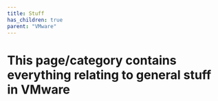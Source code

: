 ```yaml
---
title: Stuff
has_children: true
parent: "VMware"
---
```


# This page/category contains everything relating to general stuff in VMware
 

